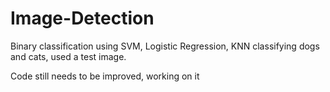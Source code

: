 # Image-Detection

Binary classification using SVM, Logistic Regression, KNN
classifying dogs and cats, used a test image.



Code still needs to be improved, working on it
